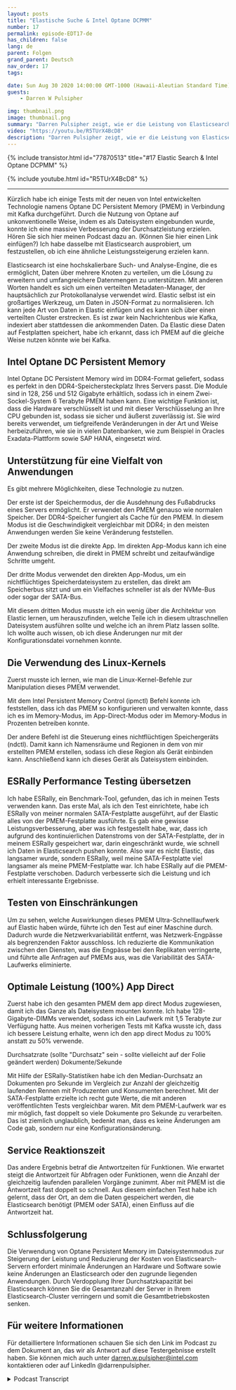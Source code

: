 ```yaml
---
layout: posts
title: "Elastische Suche & Intel Optane DCPMM"
number: 17
permalink: episode-EDT17-de
has_children: false
lang: de
parent: Folgen
grand_parent: Deutsch
nav_order: 17
tags:

date: Sun Aug 30 2020 14:00:00 GMT-1000 (Hawaii-Aleutian Standard Time)
guests:
    - Darren W Pulsipher

img: thumbnail.png
image: thumbnail.png
summary: "Darren Pulsipher zeigt, wie er die Leistung von Elasticsearch erhöhte, indem er den Intel Optane Persistent Memory im 100 Prozent App-Direct-Modus verwendete. Seine Tests zeigen eine beeindruckende Leistungssteigerung von 2x. Durch Verdoppelung der Durchsatzkapazität können Sie die Anzahl der Server in Ihrem Elasticsearch-Cluster erheblich verringern."
video: "https://youtu.be/R5TUrX4BcD8"
description: "Darren Pulsipher zeigt, wie er die Leistung von Elasticsearch erhöhte, indem er den Intel Optane Persistent Memory im 100 Prozent App-Direct-Modus verwendete. Seine Tests zeigen eine beeindruckende Leistungssteigerung von 2x. Durch Verdoppelung der Durchsatzkapazität können Sie die Anzahl der Server in Ihrem Elasticsearch-Cluster erheblich verringern."
---
```


<div>
{% include transistor.html id="77870513" title="#17 Elastic Search & Intel Optane DCPMM" %}

{% include youtube.html id="R5TUrX4BcD8" %}
</div>

---

Kürzlich habe ich einige Tests mit der neuen von Intel entwickelten Technologie namens Optane DC Persistent Memory (PMEM) in Verbindung mit Kafka durchgeführt. Durch die Nutzung von Optane auf unkonventionelle Weise, indem es als Dateisystem eingebunden wurde, konnte ich eine massive Verbesserung der Durchsatzleistung erzielen. Hören Sie sich hier meinen Podcast dazu an. (Können Sie hier einen Link einfügen?) Ich habe dasselbe mit Elasticsearch ausprobiert, um festzustellen, ob ich eine ähnliche Leistungssteigerung erzielen kann.

Elasticsearch ist eine hochskalierbare Such- und Analyse-Engine, die es ermöglicht, Daten über mehrere Knoten zu verteilen, um die Lösung zu erweitern und umfangreichere Datenmengen zu unterstützen. Mit anderen Worten handelt es sich um einen verteilten Metadaten-Manager, der hauptsächlich zur Protokollanalyse verwendet wird. Elastic selbst ist ein großartiges Werkzeug, um Daten in JSON-Format zu normalisieren. Ich kann jede Art von Daten in Elastic einfügen und es kann sich über einen verteilten Cluster erstrecken. Es ist zwar kein Nachrichtenbus wie Kafka, indexiert aber stattdessen die ankommenden Daten. Da Elastic diese Daten auf Festplatten speichert, habe ich erkannt, dass ich PMEM auf die gleiche Weise nutzen könnte wie bei Kafka.

## Intel Optane DC Persistent Memory

Intel Optane DC Persistent Memory wird im DDR4-Format geliefert, sodass es perfekt in den DDR4-Speichersteckplatz Ihres Servers passt. Die Module sind in 128, 256 und 512 Gigabyte erhältlich, sodass ich in einem Zwei-Sockel-System 6 Terabyte PMEM haben kann. Eine wichtige Funktion ist, dass die Hardware verschlüsselt ist und mit dieser Verschlüsselung an Ihre CPU gebunden ist, sodass sie sicher und äußerst zuverlässig ist. Sie wird bereits verwendet, um tiefgreifende Veränderungen in der Art und Weise herbeizuführen, wie sie in vielen Datenbanken, wie zum Beispiel in Oracles Exadata-Plattform sowie SAP HANA, eingesetzt wird.

## Unterstützung für eine Vielfalt von Anwendungen

Es gibt mehrere Möglichkeiten, diese Technologie zu nutzen.

Der erste ist der Speichermodus, der die Ausdehnung des Fußabdrucks eines Servers ermöglicht. Er verwendet den PMEM genauso wie normalen Speicher. Der DDR4-Speicher fungiert als Cache für den PMEM. In diesem Modus ist die Geschwindigkeit vergleichbar mit DDR4; in den meisten Anwendungen werden Sie keine Veränderung feststellen.

Der zweite Modus ist die direkte App. Im direkten App-Modus kann ich eine Anwendung schreiben, die direkt in PMEM schreibt und zeitaufwändige Schritte umgeht.

Der dritte Modus verwendet den direkten App-Modus, um ein nichtflüchtiges Speicherdateisystem zu erstellen, das direkt am Speicherbus sitzt und um ein Vielfaches schneller ist als der NVMe-Bus oder sogar der SATA-Bus.

Mit diesem dritten Modus musste ich ein wenig über die Architektur von Elastic lernen, um herauszufinden, welche Teile ich in diesem ultraschnellen Dateisystem ausführen sollte und welche ich an ihrem Platz lassen sollte. Ich wollte auch wissen, ob ich diese Änderungen nur mit der Konfigurationsdatei vornehmen konnte.

## Die Verwendung des Linux-Kernels

Zuerst musste ich lernen, wie man die Linux-Kernel-Befehle zur Manipulation dieses PMEM verwendet.

Mit dem Intel Persistent Memory Control (ipmctl) Befehl konnte ich feststellen, dass ich das PMEM so konfigurieren und verwalten konnte, dass ich es im Memory-Modus, im App-Direct-Modus oder im Memory-Modus in Prozenten betreiben konnte.

Der andere Befehl ist die Steuerung eines nichtflüchtigen Speichergeräts (ndctl). Damit kann ich Namensräume und Regionen in dem von mir erstellten PMEM erstellen, sodass ich diese Region als Gerät einbinden kann. Anschließend kann ich dieses Gerät als Dateisystem einbinden.

## ESRally Performance Testing übersetzen

Ich habe ESRally, ein Benchmark-Tool, gefunden, das ich in meinen Tests verwenden kann. Das erste Mal, als ich den Test einrichtete, habe ich ESRally von meiner normalen SATA-Festplatte ausgeführt, auf der Elastic alles von der PMEM-Festplatte ausführte. Es gab eine gewisse Leistungsverbesserung, aber was ich festgestellt habe, war, dass ich aufgrund des kontinuierlichen Datenstroms von der SATA-Festplatte, der in meinem ESRally gespeichert war, darin eingeschränkt wurde, wie schnell ich Daten in Elasticsearch pushen konnte. Also war es nicht Elastic, das langsamer wurde, sondern ESRally, weil meine SATA-Festplatte viel langsamer als meine PMEM-Festplatte war. Ich habe ESRally auf die PMEM-Festplatte verschoben. Dadurch verbesserte sich die Leistung und ich erhielt interessante Ergebnisse.

## Testen von Einschränkungen

Um zu sehen, welche Auswirkungen dieses PMEM Ultra-Schnelllaufwerk auf Elastic haben würde, führte ich den Test auf einer Maschine durch. Dadurch wurde die Netzwerkvariabilität entfernt, was Netzwerk-Engpässe als begrenzenden Faktor ausschloss. Ich reduzierte die Kommunikation zwischen den Diensten, was die Engpässe bei den Replikaten verringerte, und führte alle Anfragen auf PMEMs aus, was die Variabilität des SATA-Laufwerks eliminierte.

## Optimale Leistung (100%) App Direct

Zuerst habe ich den gesamten PMEM dem app direct Modus zugewiesen, damit ich das Ganze als Dateisystem mounten konnte. Ich habe 128-Gigabyte-DIMMs verwendet, sodass ich ein Laufwerk mit 1,5 Terabyte zur Verfügung hatte. Aus meinen vorherigen Tests mit Kafka wusste ich, dass ich bessere Leistung erhalte, wenn ich den app direct Modus zu 100% anstatt zu 50% verwende.

Durchsatzrate (sollte "Durchsatz" sein - sollte vielleicht auf der Folie geändert werden) Dokumente/Sekunde

Mit Hilfe der ESRally-Statistiken habe ich den Median-Durchsatz an Dokumenten pro Sekunde im Vergleich zur Anzahl der gleichzeitig laufenden Rennen mit Produzenten und Konsumenten berechnet. Mit der SATA-Festplatte erzielte ich recht gute Werte, die mit anderen veröffentlichten Tests vergleichbar waren. Mit dem PMEM-Laufwerk war es mir möglich, fast doppelt so viele Dokumente pro Sekunde zu verarbeiten. Das ist ziemlich unglaublich, bedenkt man, dass es keine Änderungen am Code gab, sondern nur eine Konfigurationsänderung.

## Service Reaktionszeit

Das andere Ergebnis betraf die Antwortzeiten für Funktionen. Wie erwartet steigt die Antwortzeit für Abfragen oder Funktionen, wenn die Anzahl der gleichzeitig laufenden parallelen Vorgänge zunimmt. Aber mit PMEM ist die Antwortzeit fast doppelt so schnell. Aus diesem einfachen Test habe ich gelernt, dass der Ort, an dem die Daten gespeichert werden, die Elasticsearch benötigt (PMEM oder SATA), einen Einfluss auf die Antwortzeit hat.

## Schlussfolgerung

Die Verwendung von Optane Persistent Memory im Dateisystemmodus zur Steigerung der Leistung und Reduzierung der Kosten von Elasticsearch-Servern erfordert minimale Änderungen an Hardware und Software sowie keine Änderungen an Elasticsearch oder den zugrunde liegenden Anwendungen. Durch Verdopplung Ihrer Durchsatzkapazität bei Elasticsearch können Sie die Gesamtanzahl der Server in Ihrem Elasticsearch-Cluster verringern und somit die Gesamtbetriebskosten senken.

## Für weitere Informationen

Für detailliertere Informationen schauen Sie sich den Link im Podcast zu dem Dokument an, das wir als Antwort auf diese Testergebnisse erstellt haben. Sie können mich auch unter darren.w.pulsipher@intel.com kontaktieren oder auf LinkedIn @darrenpulsipher.



<details>
<summary> Podcast Transcript </summary>

<p></p>

</details>
